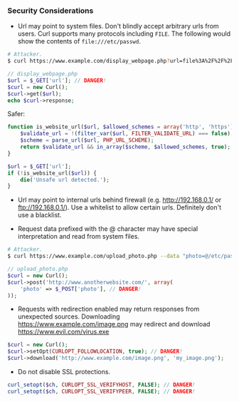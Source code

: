 ### Security Considerations

* Url may point to system files. Don't blindly accept arbitrary urls from users. Curl supports many protocols including
  `FILE`. The following would show the contents of `file:///etc/passwd`.

```bash
# Attacker.
$ curl https://www.example.com/display_webpage.php?url=file%3A%2F%2F%2Fetc%2Fpasswd
```

```php
// display_webpage.php
$url = $_GET['url']; // DANGER!
$curl = new Curl();
$curl->get($url);
echo $curl->response;
```

Safer:

```php
function is_website_url($url, $allowed_schemes = array('http', 'https')) {
    $validate_url = !(filter_var($url, FILTER_VALIDATE_URL) === false);
    $scheme = parse_url($url, PHP_URL_SCHEME);
    return $validate_url && in_array($scheme, $allowed_schemes, true);
}

$url = $_GET['url'];
if (!is_website_url($url)) {
    die('Unsafe url detected.');
}
```

* Url may point to internal urls behind firewall (e.g. http://192.168.0.1/ or ftp://192.168.0.1/). Use a whitelist to
  allow certain urls. Definitely don't use a blacklist.

* Request data prefixed with the @ character may have special interpretation and read from system files.

```bash
# Attacker.
$ curl https://www.example.com/upload_photo.php --data "photo=@/etc/password"
```

```php
// upload_photo.php
$curl = new Curl();
$curl->post('http://www.anotherwebsite.com/', array(
    'photo' => $_POST['photo'], // DANGER!
));
```

* Requests with redirection enabled may return responses from unexpected sources.
  Downloading https://www.example.com/image.png may redirect and download https://www.evil.com/virus.exe

```php
$curl = new Curl();
$curl->setOpt(CURLOPT_FOLLOWLOCATION, true); // DANGER!
$curl->download('http://www.example.com/image.png', 'my_image.png');
```

* Do not disable SSL protections.

```php
curl_setopt($ch, CURLOPT_SSL_VERIFYHOST, FALSE); // DANGER!
curl_setopt($ch, CURLOPT_SSL_VERIFYPEER, FALSE); // DANGER!
```
